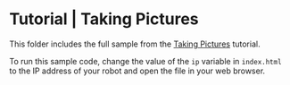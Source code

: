 # Tutorial | Taking Pictures

This folder includes the full sample from the [Taking Pictures](https://docs.mistyrobotics.com/coding/using-remote-commands/tutorials/#taking-pictures) tutorial.

To run this sample code, change the value of the `ip` variable in `index.html` to the IP address of your robot and open the file in your web browser.